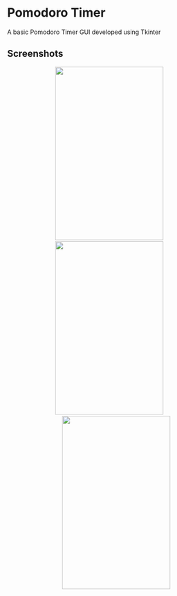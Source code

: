 
# Pomodoro Timer

A basic Pomodoro Timer GUI developed using Tkinter 


## Screenshots

<p align="center">
<img src="" width="250" height="400">
 &nbsp; &nbsp; &nbsp; &nbsp;
<img src="" width="250" height="400">
  &nbsp; &nbsp; &nbsp; &nbsp;
<img src = "" width="250" height="400">
</p>

